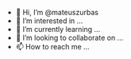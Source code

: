 - 👋 Hi, I’m @mateuszurbas
- 👀 I’m interested in ...
- 🌱 I’m currently learning ...
- 💞️ I’m looking to collaborate on ...
- 📫 How to reach me ...

<!---
mateuszurbas/mateuszurbas is a ✨ special ✨ repository because its `README.md` (this file) appears on your GitHub profile.
You can click the Preview link to take a look at your changes.
--->
